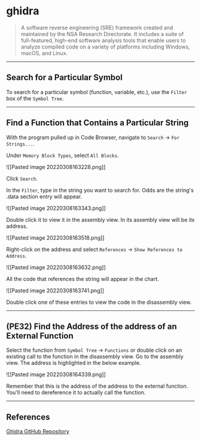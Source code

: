 # ghidra

> A software reverse engineering (SRE) framework created and maintained by the NSA Research Directorate. It includes a suite of full-featured, high-end software analysis tools that enable users to analyze compiled code on a variety of platforms including Windows, macOS, and Linux.

---

## Search for a Particular Symbol

To search for a particular symbol (function, variable, etc.), use the `Filter` box of the `Symbol Tree`.

---

## Find a Function that Contains a Particular String

With the program pulled up in Code Browser, navigate to `Search` -> `For Strings...`.

Under `Memory Block Types`, select `All Blocks`.

![[Pasted image 20220308163228.png]]

Click `Search`.

In the `Filter`, type in the string you want to search for. Odds are the string's .data section entry will appear.

![[Pasted image 20220308163343.png]]

Double click it to view it in the assembly view. In its assembly view will be its address.

![[Pasted image 20220308163518.png]]

Right-click on the address and select `References` -> `Show References to Address`.

![[Pasted image 20220308163632.png]]

All the code that references the string will appear in the chart.

![[Pasted image 20220308163741.png]]

Double click one of these entries to view the code in the disassembly view.

---

## (PE32) Find the Address of the address of an External Function

Select the function from `Symbol Tree` -> `Functions` or double click on an existing call to the function in the disassembly view. Go to the assembly view. The address is highlighted in the below example.

![[Pasted image 20220308164339.png]]

Remember that this is the address of the address to the external function. You'll need to dereference it to actually call the function.

---

## References

[Ghidra GitHub Repository](https://github.com/NationalSecurityAgency/ghidra)
